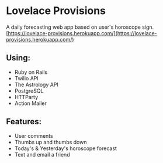 # Lovelace Provisions
A daily forecasting web app based on user's horoscope sign.
<br/>
[https://lovelace-provisions.herokuapp.com/](https://lovelace-provisions.herokuapp.com/)

## Using:
 - Ruby on Rails
 - Twilio API
 - The Astrology API
 - PostgreSQL
 - HTTParty
 - Action Mailer

## Features:
 - User comments
 - Thumbs up and thumbs down
 - Today's & Yesterday's horoscope forecast
 - Text and email a friend


